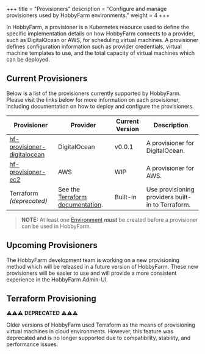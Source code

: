 +++
title = "Provisioners"
description = "Configure and manage provisioners used by HobbyFarm environments."
weight = 4
+++

In HobbyFarm, a provisioner is a Kubernetes resource used to define the specific implementation details on how HobbyFarm connects to a provider, such as DigitalOcean or AWS, for scheduling virtual machines. A provisioner defines configuration information such as provider credentials, virtual machine templates to use, and the total capacity of virtual machines which can be deployed.

## Current Provisioners

Below is a list of the provisioners currently supported by HobbyFarm. Please visit the links below for more information on each provisioner, including documentation on how to deploy and configure the provisioners.

| Provisioner | Provider | Current Version | Description |
| --- | --- | --- | --- |
| [hf-provisioner-digitalocean](https://github.com/hobbyfarm/hf-provisioner-digitalocean) | DigitalOcean | v0.0.1 | A provisioner for DigitalOcean. |
| [hf-provisioner-ec2](https://github.com/hobbyfarm/hf-provisioner-ec2) | AWS | WIP | A provisioner for AWS. |
| Terraform _(deprecated)_ | See the [Terraform documentation](https://developer.hashicorp.com/terraform/language/providers#how-to-find-providers). | Built-in | Use provisioning providers built-in to Terraform. |

> **NOTE:** At least one [Environment](/docs/configuration/environments) **_must_** be created before a provisioner can be used in HobbyFarm.

## Upcoming Provisioners
The HobbyFarm development team is working on a new provisioning method which will be released in a future version of HobbyFarm. These new provisioners will be easier to use and will provide a more consistent experience in the HobbyFarm Admin-UI.

## Terraform Provisioning
:warning::warning::warning: **DEPRECATED** :warning::warning::warning:

Older versions of HobbyFarm used Terraform as the means of provisioning virtual machines in cloud environments. However, this feature was deprecated and is no longer supported due to compatibility, stability, and performance issues.